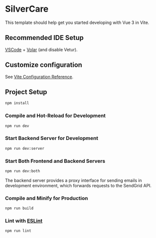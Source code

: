 # SilverCare

This template should help get you started developing with Vue 3 in Vite.

## Recommended IDE Setup

[VSCode](https://code.visualstudio.com/) + [Volar](https://marketplace.visualstudio.com/items?itemName=Vue.volar) (and disable Vetur).

## Customize configuration

See [Vite Configuration Reference](https://vite.dev/config/).

## Project Setup

```sh
npm install
```

### Compile and Hot-Reload for Development

```sh
npm run dev
```

### Start Backend Server for Development

```sh
npm run dev:server
```

### Start Both Frontend and Backend Servers

```sh
npm run dev:both
```

The backend server provides a proxy interface for sending emails in development environment, which forwards requests to the SendGrid API.

### Compile and Minify for Production

```sh
npm run build
```

### Lint with [ESLint](https://eslint.org/)

```sh
npm run lint
```
